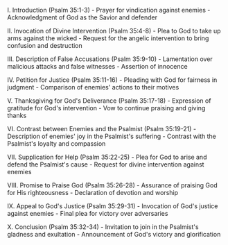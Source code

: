I. Introduction (Psalm 35:1-3)
    - Prayer for vindication against enemies
    - Acknowledgment of God as the Savior and defender
    
II. Invocation of Divine Intervention (Psalm 35:4-8)
    - Plea to God to take up arms against the wicked
    - Request for the angelic intervention to bring confusion and destruction
    
III. Description of False Accusations (Psalm 35:9-10)
    - Lamentation over malicious attacks and false witnesses
    - Assertion of innocence
    
IV. Petition for Justice (Psalm 35:11-16)
    - Pleading with God for fairness in judgment
    - Comparison of enemies' actions to their motives
    
V. Thanksgiving for God's Deliverance (Psalm 35:17-18)
    - Expression of gratitude for God's intervention
    - Vow to continue praising and giving thanks
    
VI. Contrast between Enemies and the Psalmist (Psalm 35:19-21)
    - Description of enemies' joy in the Psalmist's suffering
    - Contrast with the Psalmist's loyalty and compassion
    
VII. Supplication for Help (Psalm 35:22-25)
    - Plea for God to arise and defend the Psalmist's cause
    - Request for divine intervention against enemies
    
VIII. Promise to Praise God (Psalm 35:26-28)
    - Assurance of praising God for His righteousness
    - Declaration of devotion and worship
    
IX. Appeal to God's Justice (Psalm 35:29-31)
    - Invocation of God's justice against enemies
    - Final plea for victory over adversaries
    
X. Conclusion (Psalm 35:32-34)
    - Invitation to join in the Psalmist's gladness and exultation
    - Announcement of God's victory and glorification